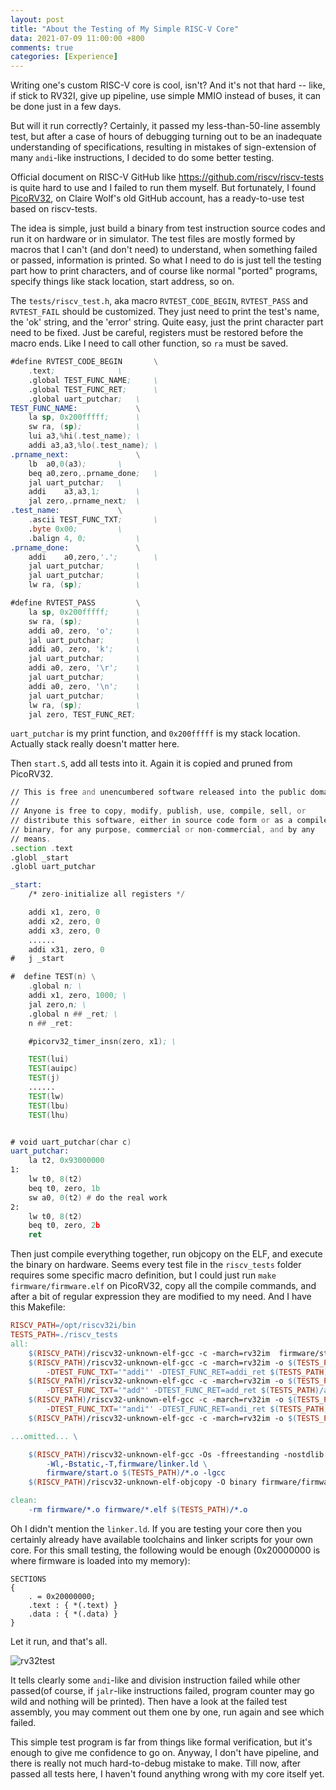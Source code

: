```yaml
---
layout: post
title: "About the Testing of My Simple RISC-V Core"
data: 2021-07-09 11:00:00 +800
comments: true
categories: [Experience]
---
```


Writing one's custom RISC-V core is cool, isn't? And it's not that hard -- like, if stick to RV32I, give up pipeline, use simple MMIO instead of buses, it can be done just in a few days. 

But will it run correctly? Certainly, it passed my less-than-50-line assembly test, but after a case of hours of debugging turning out to be an inadequate understanding of specifications, resulting in mistakes of sign-extension of many `andi`-like instructions, I decided to do some better testing. 

 Official document on RISC-V GitHub like https://github.com/riscv/riscv-tests is quite hard to use and I failed to run them myself. But fortunately, I found [PicoRV32](https://github.com/cliffordwolf/picorv32), on Claire Wolf's old GitHub account, has a ready-to-use test based on riscv-tests. 

The idea is simple, just build a binary from test instruction source codes and run it on hardware or in simulator. The test files are mostly formed by macros that I can't (and don't need) to understand, when something failed or passed, information is printed. So what I need to do is just tell the testing part how to print characters, and of course like normal "ported" programs, specify things like stack location, start address, so on.  

The `tests/riscv_test.h`, aka macro `RVTEST_CODE_BEGIN`, `RVTEST_PASS` and `RVTEST_FAIL` should be customized. They just need to print the test's name, the 'ok' string, and the 'error' string. Quite easy, just the print character part need to be fixed. Just be careful, registers must be restored before the macro ends. Like I need to call other function, so `ra` must be saved. 

```asm
#define RVTEST_CODE_BEGIN		\
	.text;				\
	.global TEST_FUNC_NAME;		\
	.global TEST_FUNC_RET;		\
	.global uart_putchar;	\
TEST_FUNC_NAME:				\
	la sp, 0x200fffff;		\
	sw ra, (sp);			\
	lui	a3,%hi(.test_name);	\
	addi a3,a3,%lo(.test_name);	\
.prname_next:				\
	lb	a0,0(a3);		\
	beq	a0,zero,.prname_done;	\
	jal uart_putchar;	\
	addi	a3,a3,1;		\
	jal	zero,.prname_next;	\
.test_name:				\
	.ascii TEST_FUNC_TXT;		\
	.byte 0x00;			\
	.balign 4, 0;			\
.prname_done:				\
	addi	a0,zero,'.';		\
	jal uart_putchar;		\
	jal uart_putchar;		\
	lw ra, (sp);			\
```

```asm
#define RVTEST_PASS			\
	la sp, 0x200fffff;		\
	sw ra, (sp);			\
	addi a0, zero, 'o';		\
	jal uart_putchar;		\
	addi a0, zero, 'k';		\
	jal uart_putchar;		\
	addi a0, zero, '\r';	\
	jal uart_putchar;		\
	addi a0, zero, '\n';	\
	jal uart_putchar;		\
	lw ra, (sp);			\
	jal zero, TEST_FUNC_RET;

```

`uart_putchar` is my print function, and `0x200fffff` is my stack location. Actually stack really doesn't matter here. 

Then `start.S`, add all tests into it. Again it is copied and pruned from PicoRV32. 

```asm
// This is free and unencumbered software released into the public domain.
//
// Anyone is free to copy, modify, publish, use, compile, sell, or
// distribute this software, either in source code form or as a compiled
// binary, for any purpose, commercial or non-commercial, and by any
// means.
.section .text
.globl _start
.globl uart_putchar

_start:
	/* zero-initialize all registers */

	addi x1, zero, 0
	addi x2, zero, 0
	addi x3, zero, 0
	......
	addi x31, zero, 0
#	j _start

#  define TEST(n) \
	.global n; \
	addi x1, zero, 1000; \
	jal zero,n; \
	.global n ## _ret; \
	n ## _ret:

	#picorv32_timer_insn(zero, x1); \

	TEST(lui)
	TEST(auipc)
	TEST(j)
	......
	TEST(lw)
	TEST(lbu)
	TEST(lhu)


# void uart_putchar(char c)
uart_putchar:
	la t2, 0x93000000
1:
    lw t0, 8(t2)
    beq t0, zero, 1b
    sw a0, 0(t2) # do the real work
2:
    lw t0, 8(t2)
    beq t0, zero, 2b
	ret
```

Then just compile everything together, run objcopy on the ELF, and execute the binary on hardware. Seems every test file in the `riscv_tests` folder requires some specific macro definition, but I could just run `make firmware/firmware.elf` on PicoRV32, copy all the compile commands, and after a bit of regular expression they are modified to my need. And I have this Makefile: 

```makefile
RISCV_PATH=/opt/riscv32i/bin
TESTS_PATH=./riscv_tests
all: 
	$(RISCV_PATH)/riscv32-unknown-elf-gcc -c -march=rv32im  firmware/start.S -o firmware/start.o
	$(RISCV_PATH)/riscv32-unknown-elf-gcc -c -march=rv32im -o $(TESTS_PATH)/addi.o -DTEST_FUNC_NAME=addi \
		-DTEST_FUNC_TXT='"addi"' -DTEST_FUNC_RET=addi_ret $(TESTS_PATH)/addi.S
	$(RISCV_PATH)/riscv32-unknown-elf-gcc -c -march=rv32im -o $(TESTS_PATH)/add.o -DTEST_FUNC_NAME=add \
		-DTEST_FUNC_TXT='"add"' -DTEST_FUNC_RET=add_ret $(TESTS_PATH)/add.S
	$(RISCV_PATH)/riscv32-unknown-elf-gcc -c -march=rv32im -o $(TESTS_PATH)/andi.o -DTEST_FUNC_NAME=andi \
		-DTEST_FUNC_TXT='"andi"' -DTEST_FUNC_RET=andi_ret $(TESTS_PATH)/andi.S
	$(RISCV_PATH)/riscv32-unknown-elf-gcc -c -march=rv32im -o $(TESTS_PATH)/and.o -DTEST_FUNC_NAME=and \

...omitted... \

	$(RISCV_PATH)/riscv32-unknown-elf-gcc -Os -ffreestanding -nostdlib -o firmware/firmware.elf \
		-Wl,-Bstatic,-T,firmware/linker.ld \
		firmware/start.o $(TESTS_PATH)/*.o -lgcc
	$(RISCV_PATH)/riscv32-unknown-elf-objcopy -O binary firmware/firmware.elf firmware/firmware.bin

clean:
	-rm firmware/*.o firmware/*.elf $(TESTS_PATH)/*.o
```

Oh I didn't mention the `linker.ld`. If you are testing your core then you certainly already have available toolchains and linker scripts for your own core. For this small testing, the following would be enough (0x20000000 is where firmware is loaded into my memory): 

```
SECTIONS
{
    . = 0x20000000;
    .text : { *(.text) }
    .data : { *(.data) }
}
```

Let it run, and that's all. 

![rv32test](/MyBlog/images/rv32test.png)

It tells clearly some `andi`-like and division instruction failed while other passed(of course, if `jalr`-like instructions failed, program counter may go wild and nothing will be printed). Then have a look at the failed test assembly, you may comment out them one by one, run again and see which failed. 

This simple test program is far from things like formal verification, but it's enough to give me confidence to go on. Anyway, I don't have pipeline, and there is really not much hard-to-debug mistake to make. Till now, after passed all tests here, I haven't found anything wrong with my core itself yet. 

